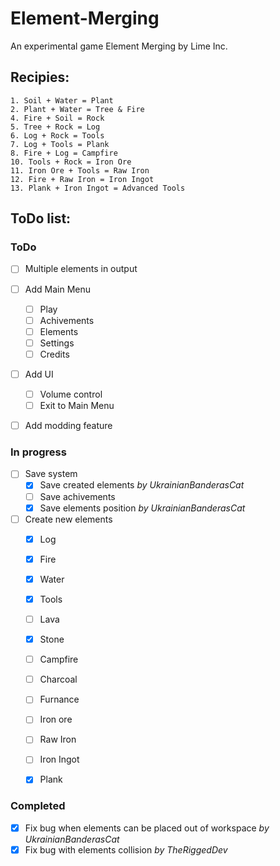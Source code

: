 # Element-Merging
An experimental game Element Merging by Lime Inc.

## Recipies:
```
1. Soil + Water = Plant
2. Plant + Water = Tree & Fire
4. Fire + Soil = Rock
5. Tree + Rock = Log
6. Log + Rock = Tools
7. Log + Tools = Plank
8. Fire + Log = Campfire
10. Tools + Rock = Iron Ore
11. Iron Ore + Tools = Raw Iron
12. Fire + Raw Iron = Iron Ingot
13. Plank + Iron Ingot = Advanced Tools

```
## ToDo list:

### ToDo

- [ ] Multiple elements in output

- [ ] Add Main Menu
  - [ ] Play
  - [ ] Achivements
  - [ ] Elements
  - [ ] Settings
  - [ ] Credits

- [ ] Add UI
  - [ ] Volume control
  - [ ] Exit to Main Menu

- [ ] Add modding feature

### In progress

- [ ] Save system
  - [x] Save created elements *by UkrainianBanderasCat*
  - [ ] Save achivements
  - [x] Save elements position *by UkrainianBanderasCat*

- [ ] Create new elements
  - [x] Log
  - [x] Fire
  - [x] Water
  - [x] Tools
  - [ ] Lava
  - [x] Stone
  - [ ] Campfire
  - [ ] Charcoal
  - [ ] Furnance
  - [ ] Iron ore
  - [ ] Raw Iron
  - [ ] Iron Ingot
  - [x] Plank


### Completed

- [x] Fix bug when elements can be placed out of workspace *by UkrainianBanderasCat*
- [x] Fix bug with elements collision *by TheRiggedDev*
